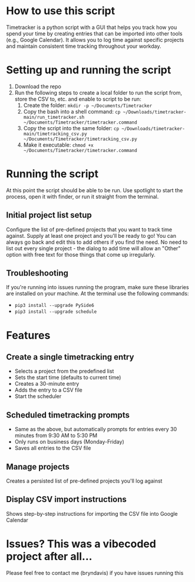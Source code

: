 # How to use this script
Timetracker is a python script with a GUI that helps you track how you spend your time by creating entries that can be imported into other tools (e.g., Google Calendar). It allows you to log time against specific projects and maintain consistent time tracking throughout your workday.

# Setting up and running the script
1. Download the repo
2. Run the following steps to create a local folder to run the script from, store the CSV to, etc. and enable to script to be run:
    1. Create the folder: `mkdir -p ~/Documents/Timetracker`
    2. Copy the bash into a shell command: `cp ~/Downloads/timetracker-main/run_timetracker.sh ~/Documents/Timetracker/timetracker.command`
    3. Copy the script into the same folder: `cp ~/Downloads/timetracker-main/timetracking_csv.py ~/Documents/Timetracker/timetracking_csv.py`
    4. Make it executable: `chmod +x ~/Documents/Timetracker/timetracker.command`

# Running the script
At this point the script should be able to be run. Use spotlight to start the process, open it with finder, or run it straight from the terminal.

## Initial project list setup
Configure the list of pre-defined projects that you want to track time against. Supply at least one project and you'll be ready to go! You can always go back and edit this to add others if you find the need. No need to list out every single project - the dialog to add time will allow an "Other" option with free text for those things that come up irregularly.

## Troubleshooting
If you're running into issues running the program, make sure these libraries are installed on your machine. At the terminal use the following commands:
* `pip3 install --upgrade PySide6`
* `pip3 install --upgrade schedule`

# Features
## Create a single timetracking entry
* Selects a project from the predefined list
* Sets the start time (defaults to current time)
* Creates a 30-minute entry
* Adds the entry to a CSV file
* Start the scheduler

## Scheduled timetracking prompts
* Same as the above, but automatically prompts for entries every 30 minutes from 9:30 AM to 5:30 PM
* Only runs on business days (Monday-Friday)
* Saves all entries to the CSV file

## Manage projects
Creates a persisted list of pre-defined projects you'll log against

## Display CSV import instructions
Shows step-by-step instructions for importing the CSV file into Google Calendar

# Issues? This was a vibecoded project after all...
Please feel free to contact me (bryndavis) if you have issues running this
